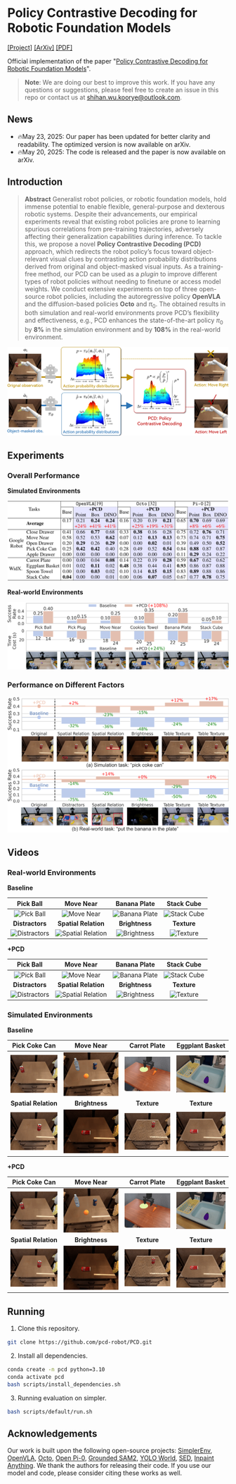 # Policy Contrastive Decoding for Robotic Foundation Models

[[Project]](https://Koorye.github.io/proj/PCD/) [[ArXiv]](https://arxiv.org/abs/2505.13255) [[PDF]](https://arxiv.org/pdf/2505.13255)

Official implementation of the paper "[Policy Contrastive Decoding for Robotic Foundation Models](https://arxiv.org/abs/2505.13255)".

> **Note**: We are doing our best to improve this work. If you have any questions or suggestions, please feel free to create an issue in this repo or contact us at shihan.wu.koorye@outlook.com.

## News

- 🔥May 23, 2025: Our paper has been updated for better clarity and readability. The optimized version is now available on arXiv.
- 🔥May 20, 2025: The code is released and the paper is now available on arXiv.

## Introduction

> **Abstract** Generalist robot policies, or robotic foundation models, hold immense potential to enable flexible, general-purpose and dexterous robotic systems. Despite their advancements, our empirical experiments reveal that existing robot policies are prone to learning spurious correlations from pre-training trajectories, adversely affecting their generalization capabilities during inference. To tackle this, we propose a novel **Policy Contrastive Decoding (PCD)** approach, which redirects the robot policy’s focus toward object-relevant visual clues by contrasting action probability distributions derived from original and object-masked visual inputs. As a training-free method, our PCD can be used as a *plugin* to improve different types of robot policies without needing to finetune or access model weights. We conduct extensive experiments on top of three open-source robot policies, including the autoregressive policy **OpenVLA** and the diffusion-based policies **Octo** and $\pi_0$. The obtained results in both simulation and real-world environments prove PCD’s flexibility and effectiveness, e.g., PCD enhances the state-of-the-art policy $\pi_0$ by **8%** in the simulation environment and by **108%** in the real-world environment.

![Policy Contrastive Decoding](examples/method.png)

## Experiments

### Overall Performance

**Simulated Environments**

![Simpler Results](examples/simpler_results.png)

**Real-world Environments**

![Real-world Results](examples/real_results.png)

### Performance on Different Factors

![Factors](examples/factors.png)

## Videos

### Real-world Environments

**Baseline**

| Pick Ball | Move Near | Banana Plate | Stack Cube |
| :-------: | :-------: | :---------: | :-------: |
| ![Pick Ball](examples/videos/main/real/baseline/pick_ball.gif) | ![Move Near](examples/videos/main/real/baseline/move_near.gif) | ![Banana Plate](examples/videos/main/real/baseline/banana_plate.gif) | ![Stack Cube](examples/videos/main/real/baseline/stack_cube.gif) |
| **Distractors** | **Spatial Relation** | **Brightness** | **Texture** |
| ![Distractors](examples/videos/factor/real/baseline/distractor.gif) | ![Spatial Relation](examples/videos/factor/real/baseline/spatial.gif) | ![Brightness](examples/videos/factor/real/baseline/brightness.gif) | ![Texture](examples/videos/factor/real/baseline/texture.gif) |

**+PCD**

| Pick Ball | Move Near | Banana Plate | Stack Cube |
| :-------: | :-------: | :---------: | :-------: |
| ![Pick Ball](examples/videos/main/real/pcd/pick_ball.gif) | ![Move Near](examples/videos/main/real/pcd/move_near.gif) | ![Banana Plate](examples/videos/main/real/pcd/banana_plate.gif) | ![Stack Cube](examples/videos/main/real/pcd/stack_cube.gif) |
| **Distractors** | **Spatial Relation** | **Brightness** | **Texture** |
| ![Distractors](examples/videos/factor/real/pcd/distractor.gif) | ![Spatial Relation](examples/videos/factor/real/pcd/spatial.gif) | ![Brightness](examples/videos/factor/real/pcd/brightness.gif) | ![Texture](examples/videos/factor/real/pcd/texture.gif) |

### Simulated Environments

**Baseline**

| Pick Coke Can | Move Near | Carrot Plate | Eggplant Basket |
| :-----------: | :-------: | :---------: | :-------: |
| ![Pick Coke Can](examples/videos/main/simpler/baseline/pick_coke_can.gif) | ![Move Near](examples/videos/main/simpler/baseline/move_near.gif) | ![Carrot Plate](examples/videos/main/simpler/baseline/carrot_plate.gif) | ![Stack Cube](examples/videos/main/simpler/baseline/eggplant_basket.gif) |
| **Spatial Relation** | **Brightness** | **Texture** | **Texture** |
| ![Spatial Relation](examples/videos/factor/simpler/baseline/spatial.gif) | ![Brightness](examples/videos/factor/simpler/baseline/brightness.gif) | ![Texture](examples/videos/factor/simpler/baseline/texture.gif) | ![Distractors](examples/videos/factor/simpler/baseline/texture2.gif) |

**+PCD**

| Pick Coke Can | Move Near | Carrot Plate | Eggplant Basket |
| :-----------: | :-------: | :---------: | :-------: |
| ![Pick Coke Can](examples/videos/main/simpler/pcd/cut_pick_coke_can.gif) | ![Move Near](examples/videos/main/simpler/pcd/cut_move_near.gif) | ![Carrot Plate](examples/videos/main/simpler/pcd/cut_carrot_plate.gif) | ![Stack Cube](examples/videos/main/simpler/pcd/cut_eggplant_basket.gif) |
| **Spatial Relation** | **Brightness** | **Texture** | **Texture** |
| ![Spatial Relation](examples/videos/factor/simpler/pcd/cut_spatial.gif) | ![Brightness](examples/videos/factor/simpler/pcd/cut_brightness.gif) | ![Texture](examples/videos/factor/simpler/pcd/cut_texture.gif) | ![Distractors](examples/videos/factor/simpler/pcd/cut_texture2.gif) |

## Running

1. Clone this repository.

```bash
git clone https://github.com/pcd-robot/PCD.git
```

2. Install all dependencies.

```bash
conda create -n pcd python=3.10
conda activate pcd
bash scripts/install_dependencies.sh
```

3. Running evaluation on simpler.

```bash
bash scripts/default/run.sh
```

## Acknowledgements

Our work is built upon the following open-source projects: [SimplerEnv](https://github.com/simpler-env/SimplerEnv), [OpenVLA](https://github.com/openvla/openvla), [Octo](https://github.com/octo-models/octo), [Open Pi-0](https://github.com/allenzren/open-pi-zero), [Grounded SAM2](https://github.com/IDEA-Research/Grounded-SAM-2), [YOLO World](https://github.com/AILab-CVC/YOLO-World), [SED](https://github.com/xb534/SED), [Inpaint Anything](https://github.com/geekyutao/Inpaint-Anything).
We thank the authors for releasing their code. If you use our model and code, please consider citing these works as well.